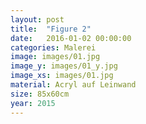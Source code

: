 ```yaml
---
layout: post
title:  "Figure 2"
date:   2016-01-02 00:00:00
categories: Malerei
image: images/01.jpg
image_y: images/01_y.jpg
image_xs: images/01.jpg
material: Acryl auf Leinwand
size: 85x60cm
year: 2015
---
```

